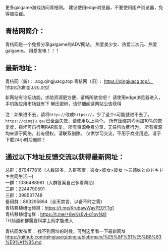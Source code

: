更多galgame游戏访问青桔网。
建议使用edge浏览器，不要使用国产浏览器，免得被拦截。

## 青桔网简介：
青桔网是一个免费分享galgame的ADV网站。
热爱美少女、热爱二次元、热爱galgame。
用爱发电！！！

## 最新地址：
青桔网（新）：
acg.qingjuacg.top
青桔网（旧）：
https://qingjuacg.top/、https://qingju.eu.org/

新网站有论坛功能，求助资源更方便，请畅所欲言吧！
请使用edge浏览器进入，手机版应用市场就有下
解压密码，请仔细阅读网站公告获得

注：如果进不去，请将```http://```改成```https://```，少了这个s可能就进不去了。
```https://qingju.ga/```已全面失效，请使用以上两个。
所有压缩包均添加10%的恢复度，损坏可自行用RAR恢复。
所有资源免费分享，无任何收费行为。
所有资源均来源于网络，若有侵权，请联系删除。
仅供学习交流，不用于商业用途，请于下载24小时后删除！

## 通过以下地址反馈交流以获得最新网址：  
总群：879477816（人数较多，入群答案：彼女×彼女×彼女 〜三姉妹とのドキドキ共同生活〜)    
一群：1036488961（入群答案自己多看帮助）   
二群：2244790591   
三群：398537748    
备用群：893295864（全天禁言，以备不时之需）    
青桔移植组tg频道：https://t.me/KrubawWayPE0YTg1   
青桔移植组tg群：https://t.me/+8wKz6yl-d1oyNzll    
TG频道和群需要科学上网才能进入

青桔网发布页：
找不到网址的时候，可到这里看一下最新网址
https://github.com/qingjuacg/qingju/blob/main/%E5%8F%91%E5%B8%83%E9%A1%B5.md
